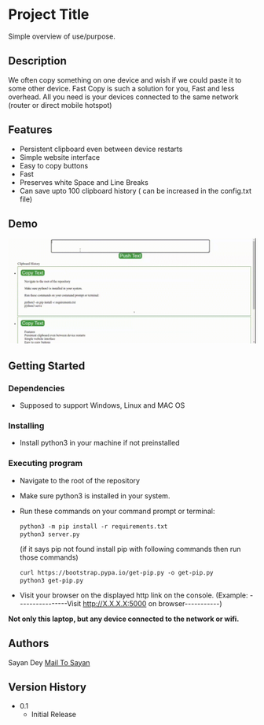 # Project Title

Simple overview of use/purpose.

## Description

We often copy something on one device and wish if we could paste it to some other device. Fast Copy is such a solution for you, Fast and less overhead.
All you need is your devices connected to the same network (router or direct mobile hotspot)

## Features

* Persistent clipboard even between device restarts
* Simple website interface
* Easy to copy buttons
* Fast
* Preserves white Space and Line Breaks
* Can save upto 100 clipboard history ( can be increased in the config.txt file)

## Demo 

![Demo](Demo/demo.gif)

## Getting Started

### Dependencies

* Supposed to support Windows, Linux and MAC OS

### Installing

* Install python3 in your machine if not preinstalled

### Executing program

* Navigate to the root of the repository
* Make sure python3 is installed in your system.
* Run these commands on your command prompt or terminal:

    ```
    python3 -m pip install -r requirements.txt
    python3 server.py
    ```

    (if it says pip not found install pip with following commands then run those commands)

    ```
    curl https://bootstrap.pypa.io/get-pip.py -o get-pip.py
    python3 get-pip.py
    ```

* Visit your browser on the displayed http link on the console. 
(Example: ----------------Visit http://X.X.X.X:5000 on browser-----------)

**Not only this laptop, but any device connected to the network or wifi.**


## Authors

Sayan Dey
[Mail To Sayan](mr.sayan.dey@gmail.com)

## Version History

* 0.1
    * Initial Release